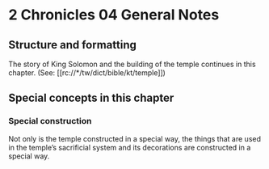 # 2 Chronicles 04 General Notes
## Structure and formatting

The story of King Solomon and the building of the temple continues in this chapter. (See: [[rc://*/tw/dict/bible/kt/temple]])

## Special concepts in this chapter

### Special construction
Not only is the temple constructed in a special way, the things that are used in the temple’s sacrificial system and its decorations are constructed in a special way.